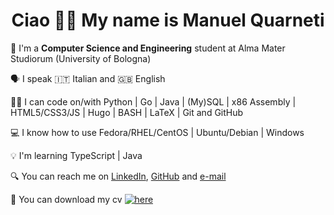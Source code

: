 <h1 align="center">Ciao 👋🏻 My name is Manuel Quarneti</h1>

🏫 I'm a **Computer Science and Engineering** student at Alma Mater Studiorum (University of Bologna)

🗣 I speak
🇮🇹 Italian and 🇬🇧 English

👨‍💻 I can code on/with
Python |
Go |
Java |
(My)SQL |
x86 Assembly |
HTML5/CSS3/JS |
Hugo |
BASH |
LaTeX |
Git and GitHub

💻 I know how to use
Fedora/RHEL/CentOS |
Ubuntu/Debian |
Windows

💡 I'm learning
TypeScript |
Java


🔍 You can reach me on
[LinkedIn](https://www.linkedin.com/in/mq1/),
[GitHub](https://github.com/mq1) and
[e-mail](mailto:manuelquarneti@gmail.com)

📄 You can download my cv
[![here](https://img.shields.io/badge/here-EC1C24?logo=adobe-acrobat-reader&logoColor=white)](https://mq1.github.io/cv/cv.pdf)
